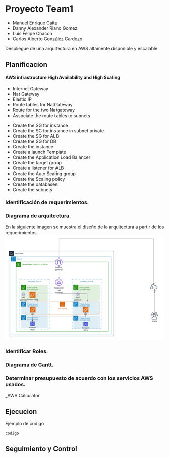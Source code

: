 # Proyecto Team1

- Manuel Enrique Caita				
- Danny Alexander Riano Gomez				
- Luis Felipe Chacon				
- Carlos Alberto González Cardozo				

Despliegue de una arquitectura en AWS altamente disponible y escalable

## Planificacion

#### AWS infrastructure High Availability and High Scaling
* Internet Gateway
* Nat Gateway
* Elastic IP
* Route tables for NatGateway
* Route for the two Natgateway
* Associate the route tables to subnets
>
* Create the SG for instance
* Create the SG for instance in subnet private
* Create the SG for ALB
* Create the SG for DB
* Create the instance
* Create a launch Template
* Create the Application Load Balancer
* Create the target group
* Create a listener for ALB
* Create the Auto Scaling group
* Create the Scaling policy
* Create the databases
* Create the subnets





### Identificación de requerimientos.

### Diagrama de arquitectura.
En la siguiente imagen se muestra el diseño de la arquitectura a partir de los requerimientos.
![arquitectura](img/Arquitectura.png)
  
### Identificar Roles.
### Diagrama de Gantt.
### Determinar presupuesto de acuerdo con los servicios AWS usados.
_AWS Calculator

## Ejecucion
Ejemplo de codigo
```
codigo
```

## Seguimiento y Control
